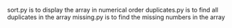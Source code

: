 sort.py is to display the array in numerical order
duplicates.py is to find all duplicates in the array 
missing.py is to find the missing numbers in the array 
